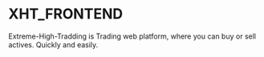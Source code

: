# XHT_FRONTEND

Extreme-High-Tradding is Trading web platform, where you can buy or sell actives. Quickly and easily.


